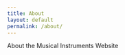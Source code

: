 ```yaml
---
title: About
layout: default
permalink: /about/
---
```

About the Musical Instruments Website
